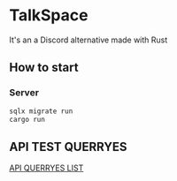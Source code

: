 # TalkSpace
It's an a Discord alternative made with Rust

## How to start

### Server
```bash
sqlx migrate run
cargo run
```

## API TEST QUERRYES
[API QUERRYES LIST](./test_querryes.md)